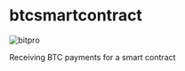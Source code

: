 # btcsmartcontract
![bitpro](https://user-images.githubusercontent.com/38157296/38454660-e7b35996-3a73-11e8-8684-c5b6d89f3766.jpg)

Receiving BTC payments for a smart contract

